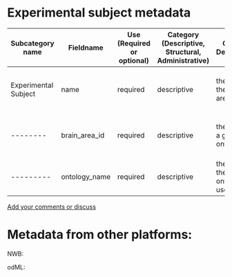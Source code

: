 # Experimental subject metadata

| Subcategory name	| Fieldname |	Use (Required or optional) |	Category (Descriptive, Structural, Administrative)	| General Description |	Type |
| --------	| -------- |	-------- |	--------	| -------- | ---- |
| Experimental Subject | name	   |   required| 	descriptive | the name of the brain area | controlled vocabulary (dependent on ontology) |
| --------  | brain_area_id | required	| descriptive |	the id from a given ontology	| controlled entry (must match name in ontology) |
| --------- | ontology_name	| required	| descriptive |	the name of the ontology used	| controlled entry (approved ontology) |

[Add your comments or discuss](https://github.com/VH-Lab/neuroscienceexperimentalmetadata/issues/4)

# Metadata from other platforms:

NWB:

odML: 
